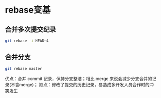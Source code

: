 # rebase变基

## 合并多次提交纪录

```bash
git rebase -i HEAD~4
```

## 合并分支

```bash
git rebase master
```

优点：合并 commit 记录，保持分支整洁；相比 merge 来说会减少分支合并的记录(不含merge)；
缺点：修改了提交的历史记录，易造成多开发人员合作时的冲突发生
